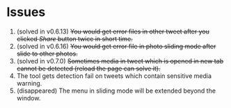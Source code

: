 # Issues

1. (solved in v0.6.13) ~~You would get error files in other tweet after you clicked *Share* button twice in short time.~~
2. (solved in v0.6.16) ~~You would get error file in photo sliding mode after slide to other photos.~~
3. (solved in v0.7.0) ~~Sometimes media in tweet which is opened in new tab cannot be detected (reload the page can solve it).~~
4. The tool gets detection fail on tweets which contain sensitive media warning.
5. (disappeared) The menu in sliding mode will be extended beyond the window.
